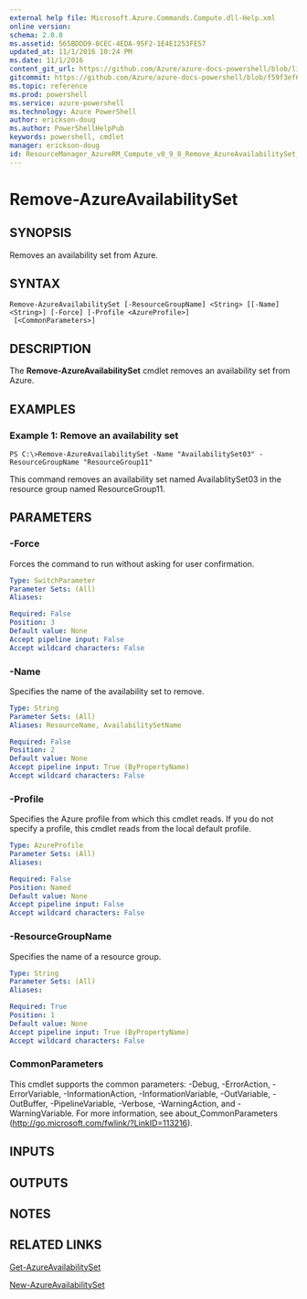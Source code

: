 ```yaml
---
external help file: Microsoft.Azure.Commands.Compute.dll-Help.xml
online version: 
schema: 2.0.0
ms.assetid: 565BDDD9-8CEC-4EDA-95F2-1E4E1253FE57
updated_at: 11/1/2016 10:24 PM
ms.date: 11/1/2016
content_git_url: https://github.com/Azure/azure-docs-powershell/blob/live/azureps-cmdlets-docs/ResourceManager/AzureRM.Compute/v0.9.8/Remove-AzureAvailabilitySet.md
gitcommit: https://github.com/Azure/azure-docs-powershell/blob/f59f3ef60bc592383812213e69fd77ba950759ed/azureps-cmdlets-docs/ResourceManager/AzureRM.Compute/v0.9.8/Remove-AzureAvailabilitySet.md
ms.topic: reference
ms.prod: powershell
ms.service: azure-powershell
ms.technology: Azure PowerShell
author: erickson-doug
ms.author: PowerShellHelpPub
keywords: powershell, cmdlet
manager: erickson-doug
id: ResourceManager_AzureRM_Compute_v0_9_8_Remove_AzureAvailabilitySet_md
---
```


# Remove-AzureAvailabilitySet

## SYNOPSIS
Removes an availability set from Azure.

## SYNTAX

```
Remove-AzureAvailabilitySet [-ResourceGroupName] <String> [[-Name] <String>] [-Force] [-Profile <AzureProfile>]
 [<CommonParameters>]
```

## DESCRIPTION
The **Remove-AzureAvailabilitySet** cmdlet removes an availability set from Azure.

## EXAMPLES

### Example 1: Remove an availability set
```
PS C:\>Remove-AzureAvailabilitySet -Name "AvailabilitySet03" -ResourceGroupName "ResourceGroup11"
```

This command removes an availability set named AvailablitySet03 in the resource group named ResourceGroup11.

## PARAMETERS

### -Force
Forces the command to run without asking for user confirmation.

```yaml
Type: SwitchParameter
Parameter Sets: (All)
Aliases: 

Required: False
Position: 3
Default value: None
Accept pipeline input: False
Accept wildcard characters: False
```

### -Name
Specifies the name of the availability set to remove.

```yaml
Type: String
Parameter Sets: (All)
Aliases: ResourceName, AvailabilitySetName

Required: False
Position: 2
Default value: None
Accept pipeline input: True (ByPropertyName)
Accept wildcard characters: False
```

### -Profile
Specifies the Azure profile from which this cmdlet reads.
If you do not specify a profile, this cmdlet reads from the local default profile.

```yaml
Type: AzureProfile
Parameter Sets: (All)
Aliases: 

Required: False
Position: Named
Default value: None
Accept pipeline input: False
Accept wildcard characters: False
```

### -ResourceGroupName
Specifies the name of a resource group.

```yaml
Type: String
Parameter Sets: (All)
Aliases: 

Required: True
Position: 1
Default value: None
Accept pipeline input: True (ByPropertyName)
Accept wildcard characters: False
```

### CommonParameters
This cmdlet supports the common parameters: -Debug, -ErrorAction, -ErrorVariable, -InformationAction, -InformationVariable, -OutVariable, -OutBuffer, -PipelineVariable, -Verbose, -WarningAction, and -WarningVariable. For more information, see about_CommonParameters (http://go.microsoft.com/fwlink/?LinkID=113216).

## INPUTS

## OUTPUTS

## NOTES

## RELATED LINKS

[Get-AzureAvailabilitySet](xref:ResourceManager/AzureRM.Compute/v0.9.8/Get-AzureAvailabilitySet.md)

[New-AzureAvailabilitySet](xref:ResourceManager/AzureRM.Compute/v0.9.8/New-AzureAvailabilitySet.md)


